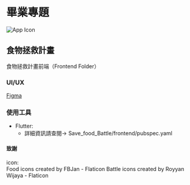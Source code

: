# 畢業專題

![App Icon](https://user-images.githubusercontent.com/55850823/208358365-174986fd-4492-4b4a-907a-b3e287eb1ade.png)

## 食物拯救計畫

食物拯救計畫前端（Frontend Folder）

### UI/UX
[Figma](https://www.figma.com/file/wPBuftN4MyDxRAxKJ8Qxvr/Save_food_battle?node-id=0%3A1&t=sr97F96W21HiKYZA-3)

### 使用工具

- Flutter:
  - 詳細資訊請查閱-> Save_food_Battle/frontend/pubspec.yaml

#### 致謝

icon:  
  Food icons created by FBJan - Flaticon
  Battle icons created by Royyan Wijaya - Flaticon

